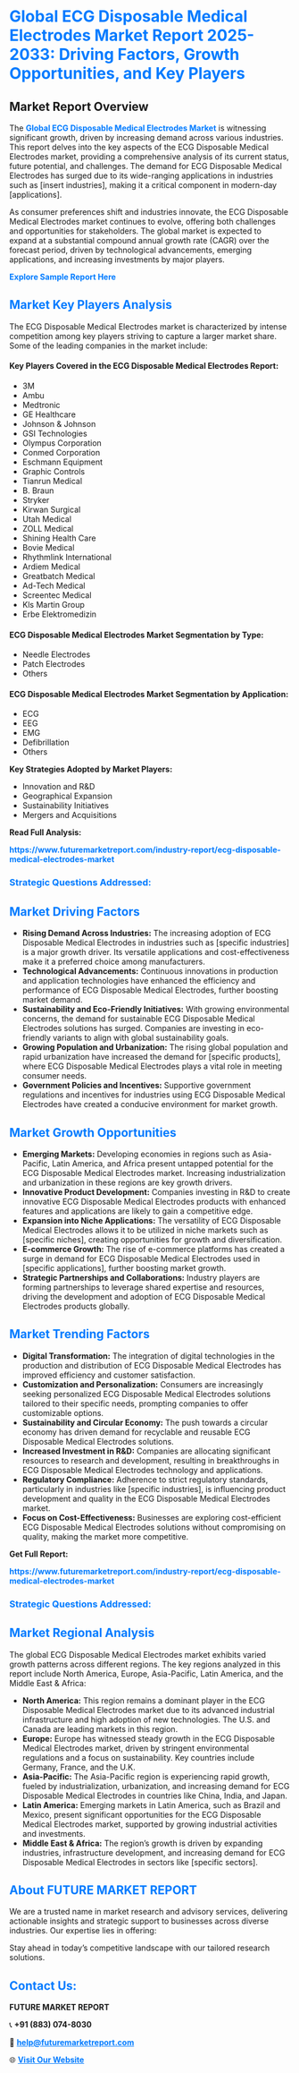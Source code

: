 <h1 style="color: #007BFF;">Global ECG Disposable Medical Electrodes Market Report 2025-2033: Driving Factors, Growth Opportunities, and Key Players</h1>

<section id="overview">
<h2>Market Report Overview</h2>
<p>The <a href="https://www.futuremarketreport.com/industry-report/ecg-disposable-medical-electrodes-market" style="color: #007BFF; text-decoration: none;"><strong>Global ECG Disposable Medical Electrodes Market</strong></a> is witnessing significant growth, driven by increasing demand across various industries. This report delves into the key aspects of the ECG Disposable Medical Electrodes market, providing a comprehensive analysis of its current status, future potential, and challenges. The demand for ECG Disposable Medical Electrodes has surged due to its wide-ranging applications in industries such as [insert industries], making it a critical component in modern-day [applications].</p>
<p>As consumer preferences shift and industries innovate, the ECG Disposable Medical Electrodes market continues to evolve, offering both challenges and opportunities for stakeholders. The global market is expected to expand at a substantial compound annual growth rate (CAGR) over the forecast period, driven by technological advancements, emerging applications, and increasing investments by major players.</p>
</section>

<section id="overview">
<p><a href="https://www.futuremarketreport.com/request-sample/reportId=37077" style="color: #007BFF; text-decoration: none;"><strong>Explore Sample Report Here</strong></a></p>
</section>

<section id="key-players">
<h2 style="color: #007BFF;">Market Key Players Analysis</h2>
<p>The ECG Disposable Medical Electrodes market is characterized by intense competition among key players striving to capture a larger market share. Some of the leading companies in the market include:</p>
<h4>Key Players Covered in the ECG Disposable Medical Electrodes Report:</h4>
<ul><li>3M</li><li>Ambu</li><li>Medtronic</li><li>GE Healthcare</li><li>Johnson &amp; Johnson</li><li>GSI Technologies</li><li>Olympus Corporation</li><li>Conmed Corporation</li><li>Eschmann Equipment</li><li>Graphic Controls</li><li>Tianrun Medical</li><li>B. Braun</li><li>Stryker</li><li>Kirwan Surgical</li><li>Utah Medical</li><li>ZOLL Medical</li><li>Shining Health Care</li><li>Bovie Medical</li><li>Rhythmlink International</li><li>Ardiem Medical</li><li>Greatbatch Medical</li><li>Ad-Tech Medical</li><li>Screentec Medical</li><li>Kls Martin Group</li><li>Erbe Elektromedizin</li></ul>
<h4>ECG Disposable Medical Electrodes Market Segmentation by Type:</h4>
<ul><li>Needle Electrodes</li><li>Patch Electrodes</li><li>Others</li></ul>

<h4>ECG Disposable Medical Electrodes Market Segmentation by Application:</h4>
<ul><li>ECG</li><li>EEG</li><li>EMG</li><li>Defibrillation</li><li>Others</li></ul>
<p><strong>Key Strategies Adopted by Market Players:</strong></p>
<ul>
<li>Innovation and R&D</li>
<li>Geographical Expansion</li>
<li>Sustainability Initiatives</li>
<li>Mergers and Acquisitions</li>
</ul>
</section>

<section>
<p><strong>Read Full Analysis: </strong></p><a href="https://www.futuremarketreport.com/industry-report/ecg-disposable-medical-electrodes-market" style="color: #007BFF; text-decoration: none;"><strong>https://www.futuremarketreport.com/industry-report/ecg-disposable-medical-electrodes-market</strong></a>
<h3 style="color: #007BFF;">Strategic Questions Addressed:</h3>
</section>

<section id="driving-factors">
<h2 style="color: #007BFF;">Market Driving Factors</h2>
<ul>
<li><strong>Rising Demand Across Industries:</strong> The increasing adoption of ECG Disposable Medical Electrodes in industries such as [specific industries] is a major growth driver. Its versatile applications and cost-effectiveness make it a preferred choice among manufacturers.</li>
<li><strong>Technological Advancements:</strong> Continuous innovations in production and application technologies have enhanced the efficiency and performance of ECG Disposable Medical Electrodes, further boosting market demand.</li>
<li><strong>Sustainability and Eco-Friendly Initiatives:</strong> With growing environmental concerns, the demand for sustainable ECG Disposable Medical Electrodes solutions has surged. Companies are investing in eco-friendly variants to align with global sustainability goals.</li>
<li><strong>Growing Population and Urbanization:</strong> The rising global population and rapid urbanization have increased the demand for [specific products], where ECG Disposable Medical Electrodes plays a vital role in meeting consumer needs.</li>
<li><strong>Government Policies and Incentives:</strong> Supportive government regulations and incentives for industries using ECG Disposable Medical Electrodes have created a conducive environment for market growth.</li>
</ul>
</section>

<section id="growth-opportunities">
<h2 style="color: #007BFF;">Market Growth Opportunities</h2>
<ul>
<li><strong>Emerging Markets:</strong> Developing economies in regions such as Asia-Pacific, Latin America, and Africa present untapped potential for the ECG Disposable Medical Electrodes market. Increasing industrialization and urbanization in these regions are key growth drivers.</li>
<li><strong>Innovative Product Development:</strong> Companies investing in R&D to create innovative ECG Disposable Medical Electrodes products with enhanced features and applications are likely to gain a competitive edge.</li>
<li><strong>Expansion into Niche Applications:</strong> The versatility of ECG Disposable Medical Electrodes allows it to be utilized in niche markets such as [specific niches], creating opportunities for growth and diversification.</li>
<li><strong>E-commerce Growth:</strong> The rise of e-commerce platforms has created a surge in demand for ECG Disposable Medical Electrodes used in [specific applications], further boosting market growth.</li>
<li><strong>Strategic Partnerships and Collaborations:</strong> Industry players are forming partnerships to leverage shared expertise and resources, driving the development and adoption of ECG Disposable Medical Electrodes products globally.</li>
</ul>
</section>

<section id="trending-factors">
<h2 style="color: #007BFF;">Market Trending Factors</h2>
<ul>
<li><strong>Digital Transformation:</strong> The integration of digital technologies in the production and distribution of ECG Disposable Medical Electrodes has improved efficiency and customer satisfaction.</li>
<li><strong>Customization and Personalization:</strong> Consumers are increasingly seeking personalized ECG Disposable Medical Electrodes solutions tailored to their specific needs, prompting companies to offer customizable options.</li>
<li><strong>Sustainability and Circular Economy:</strong> The push towards a circular economy has driven demand for recyclable and reusable ECG Disposable Medical Electrodes solutions.</li>
<li><strong>Increased Investment in R&D:</strong> Companies are allocating significant resources to research and development, resulting in breakthroughs in ECG Disposable Medical Electrodes technology and applications.</li>
<li><strong>Regulatory Compliance:</strong> Adherence to strict regulatory standards, particularly in industries like [specific industries], is influencing product development and quality in the ECG Disposable Medical Electrodes market.</li>
<li><strong>Focus on Cost-Effectiveness:</strong> Businesses are exploring cost-efficient ECG Disposable Medical Electrodes solutions without compromising on quality, making the market more competitive.</li>
</ul>
</section>

<section>
<p><strong>Get Full Report: </strong></p><a href="https://www.futuremarketreport.com/industry-report/ecg-disposable-medical-electrodes-market" style="color: #007BFF; text-decoration: none;"><strong>https://www.futuremarketreport.com/industry-report/ecg-disposable-medical-electrodes-market</strong></a>
<h3 style="color: #007BFF;">Strategic Questions Addressed:</h3>
</section>


<section id="regional-analysis">
<h2 style="color: #007BFF;">Market Regional Analysis</h2>
<p>The global ECG Disposable Medical Electrodes market exhibits varied growth patterns across different regions. The key regions analyzed in this report include North America, Europe, Asia-Pacific, Latin America, and the Middle East & Africa:</p>
<ul>
<li><strong>North America:</strong> This region remains a dominant player in the ECG Disposable Medical Electrodes market due to its advanced industrial infrastructure and high adoption of new technologies. The U.S. and Canada are leading markets in this region.</li>
<li><strong>Europe:</strong> Europe has witnessed steady growth in the ECG Disposable Medical Electrodes market, driven by stringent environmental regulations and a focus on sustainability. Key countries include Germany, France, and the U.K.</li>
<li><strong>Asia-Pacific:</strong> The Asia-Pacific region is experiencing rapid growth, fueled by industrialization, urbanization, and increasing demand for ECG Disposable Medical Electrodes in countries like China, India, and Japan.</li>
<li><strong>Latin America:</strong> Emerging markets in Latin America, such as Brazil and Mexico, present significant opportunities for the ECG Disposable Medical Electrodes market, supported by growing industrial activities and investments.</li>
<li><strong>Middle East & Africa:</strong> The region’s growth is driven by expanding industries, infrastructure development, and increasing demand for ECG Disposable Medical Electrodes in sectors like [specific sectors].</li>
</ul>
</section>

<footer>
<h2 style="color: #007BFF;">About FUTURE MARKET REPORT</h2>
<p>We are a trusted name in market research and advisory services, delivering actionable insights and strategic support to businesses across diverse industries. Our expertise lies in offering:</p>

<p>Stay ahead in today’s competitive landscape with our tailored research solutions.</p>

<h2 style="color: #007BFF;">Contact Us:</h2>
<p><strong>FUTURE MARKET REPORT</strong></p>
<p>📞 <strong>+91 (883) 074-8030</strong></p>
<p>📧 <strong><a href="mailto:help@futuremarketreport.com" style="color: #007BFF;">help@futuremarketreport.com</a></strong></p>
<p>🌐 <strong><a href="https://www.futuremarketreport.com/" style="color: #007BFF;">Visit Our Website</a></strong></p>
</footer>